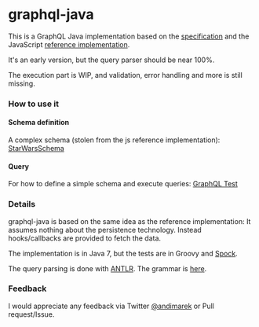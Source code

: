 # graphql-java

This is a GraphQL Java implementation based on the [specification](https://github.com/facebook/graphql) 
and the JavaScript [reference implementation](https://github.com/graphql/graphql-js). 
   
It's an early version, but the query parser should be near 100%.

The execution part is WIP, and validation, error handling and more is still missing.
  
### How to use it
  
#### Schema definition

A complex schema (stolen from the js reference implementation): [StarWarsSchema](src/test/java/graphql/StarWarsSchema.java)

#### Query

For how to define a simple schema and execute queries: [GraphQL Test](src/test/groovy/graphql/GraphQLTest.groovy)


### Details

graphql-java is based on the same idea as the reference implementation: It assumes nothing about the persistence technology. 
Instead hooks/callbacks are provided to fetch the data.

The implementation is in Java 7, but the tests are in Groovy and [Spock](https://github.com/spockframework/spock).

The query parsing is done with [ANTLR](www.antlr.org). The grammar is [here](src/main/grammar/Graphql.g4).

 
### Feedback

I would appreciate any feedback via Twitter [@andimarek](https://twitter.com/andimarek) or Pull request/Issue.


